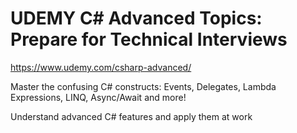# UDEMY C# Advanced Topics: Prepare for Technical Interviews

https://www.udemy.com/csharp-advanced/

Master the confusing C# constructs: Events, Delegates, Lambda Expressions, LINQ, Async/Await and more!

Understand advanced C# features and apply them at work